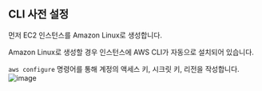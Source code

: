 ## CLI 사전 설정

먼저 EC2 인스턴스를 Amazon Linux로 생성합니다.   

Amazon Linux로 생성할 경우 인스턴스에 AWS CLI가 자동으로 설치되어 있습니다.

`aws configure` 명령어를 통해 계정의 액세스 키, 시크릿 키, 리전을 작성합니다.   
![image](https://user-images.githubusercontent.com/43658658/148021764-8bcdab31-2722-4825-89c8-730968c6f83a.png)

